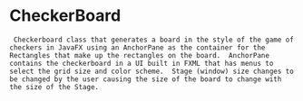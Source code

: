 # CheckerBoard
     Checkerboard class that generates a board in the style of the game of checkers in JavaFX using an AnchorPane as the container for the Rectangles that make up the rectangles on the board.  AnchorPane contains the checkerboard in a UI built in FXML that has menus to select the grid size and color scheme.  Stage (window) size changes to be changed by the user causing the size of the board to change with the size of the Stage.
